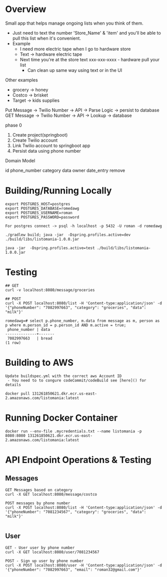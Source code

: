 # Overview

Small app that helps manage ongoing lists when you think of them. 
 - Just need to text the number 'Store_Name' & 'item' and you'll be able to pull this list when it's convenient.
 - Example
   -  I need more electric tape when I go to hardware store
     - Text -> hardware electric tape
   - Next time you're at the store text xxx-xxx-xxxx - hardware pull your list
     - Can clean up same way using text or in the UI


Other examples
 - grocery -> honey
 - Costco -> brisket
 - Target -> kids supplies


Put Message -> Twilio Number -> API -> Parse Logic -> persist to database
GET Message -> Twilio Number -> API -> Lookup -> database

phase 0
1. Create project(springboot)
2. Create Twilio account
3. Link Twilio account to springboot app
4. Persist data using phone number


Domain Model

id
phone_number
category
data
owner
date_entry
remove



# Building/Running Locally

```
export POSTGRES_HOST=postgres
export POSTGRES_DATABASE=romedawg
export POSTGRES_USERNAME=roman
export POSTGRES_PASSWORD=password

For postgres connect -> psql -h localhost -p 5432 -U roman -d romedawg

./gradlew build; java -jar  -Dspring.profiles.active=dev ./build/libs/listomania-1.0.0.jar

java -jar  -Dspring.profiles.active=test ./build/libs/listomania-1.0.0.jar

```

# Testing
```
## GET
curl -v localhost:8080/message/groceries

## POST
curl -X POST localhost:8080/list -H 'Content-type:application/json' -d '{"phoneNumber": "7082997663", "category": "groceries", "data": "milk"}'

romedawg=# select p.phone_number, m.data from message as m, person as p where m.person_id = p.person_id AND m.active = true;
 phone_number | data
--------------+-------
 7082997663   | bread
(1 row)
```

# Building to AWS
```
Update buildspec.yml with the correct aws Account ID
 - You need to to congure codeCommit/codeBuild see [here]() for details

docker pull 131261850621.dkr.ecr.us-east-2.amazonaws.com/listomania:latest

```

# Running Docker Container
```
docker run --env-file .mycredentials.txt --name listomania -p 8080:8080 131261850621.dkr.ecr.us-east-2.amazonaws.com/listomania:latest

```

# API Endpoint Operations & Testing
## Messages
```
GET Messages based on category
curl -X GET localhost:8080/message/costco

POST messages by phone number
curl -X POST localhost:8080/list -H 'Content-type:application/json' -d '{"phoneNumber": "7081234567", "category": "groceries", "data": "milk"}'


```
## User
```
GET - User user by phone number
curl -X GET localhost:8080/user/7081234567

POST - Sign up user by phone number
curl -X POST localhost:8080/user -H 'Content-type:application/json' -d '{"phoneNumber": "7082997663", "email": "roman32@gmail.com"}'

```

# 
